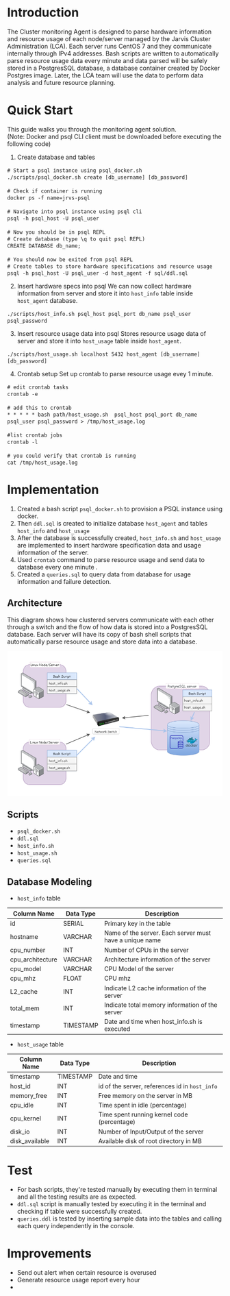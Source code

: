 # Introduction
The Cluster monitoring Agent is designed to parse hardware information and resource usage of each node/server 
managed by the Jarvis Cluster Administration (LCA). Each server runs CentOS 7 and they communicate internally 
through IPv4 addresses. Bash scripts are written to automatically parse resource usage data every minute and 
data parsed will be safely stored in a PostgresSQL database, a database container created by Docker Postgres image. 
Later, the LCA team will use the data to perform data analysis and future resource planning.

# Quick Start
This guide walks you through the monitoring agent solution. \
(Note: Docker and psql CLI client must be downloaded before executing the following code)
1) Create database and tables
```
# Start a psql instance using psql_docker.sh
./scripts/psql_docker.sh create [db_username] [db_password]

# Check if container is running 
docker ps -f name=jrvs-psql

# Navigate into psql instance using psql cli
psql -h psql_host -U psql_user

# Now you should be in psql REPL 
# Create database (type \q to quit psql REPL)
CREATE DATABASE db_name;

# You should now be exited from psql REPL
# Create tables to store hardware specifications and resource usage
psql -h psql_host -U psql_user -d host_agent -f sql/ddl.sql
```
2) Insert hardware specs into psql
    We can now collect hardware information from server and store it into `host_info` table inside `host_agent` database.
```
./scripts/host_info.sh psql_host psql_port db_name psql_user psql_password
```
3) Insert resource usage data into psql
    Stores resource usage data of server and store it into `host_usage` table inside `host_agent`.
```
./scripts/host_usage.sh localhost 5432 host_agent [db_username] [db_password]
```
4) Crontab setup
    Set up crontab to parse resource usage evey 1 minute.
```
# edit crontab tasks 
crontab -e

# add this to crontab
* * * * * bash path/host_usage.sh  psql_host psql_port db_name psql_user psql_password > /tmp/host_usage.log

#list crontab jobs
crontab -l

# you could verify that crontab is running 
cat /tmp/host_usage.log
```

# Implementation
1. Created a bash script `psql_docker.sh` to provision a PSQL instance using docker.
1. Then `ddl.sql` is created to initialize database `host_agent` and tables `host_info` and `host_usage`
1. After the database is successfully created, `host_info.sh` and `host_usage` are implemented to insert hardware 
   specification data and usage information of the server.
1. Used `crontab` command to parse resource usage and send data to database every one minute .
1. Created a `queries.sql` to query data from database for usage information and failure detection.
## Architecture
This diagram shows how clustered servers communicate with each other through a switch and the flow of how data is 
stored into a PostgresSQL database. Each server will have its copy of bash shell scripts that automatically parse 
resource usage and store data into a database.

![Linux_sql_architecture](./assets/Linux_SQL_Architecture.png)

## Scripts
* `psql_docker.sh`
* `ddl.sql`
* `host_info.sh`
* `host_usage.sh`
* `queries.sql`
## Database Modeling
* `host_info` table

Column Name | Data Type | Description
------------ | ------------- | -----------
id | SERIAL | Primary key in the table
hostname | VARCHAR | Name of the server. Each server must have a unique name
cpu_number | INT | Number of CPUs in the server
cpu_architecture | VARCHAR | Architecture information of the server
cpu_model | VARCHAR | CPU Model of the server
cpu_mhz | FLOAT | CPU mhz
L2_cache | INT | Indicate L2 cache information of the server
total_mem | INT | Indicate total memory information of the server 
timestamp | TIMESTAMP | Date and time when host_info.sh is executed
  
* `host_usage` table

Column Name | Data Type | Description
------------|-----------|------------
timestamp | TIMESTAMP | Date and time
host_id | INT | id of the server, references id in `host_info`
memory_free | INT | Free memory on the server in MB
cpu_idle | INT | Time spent in idle (percentage)
cpu_kernel | INT | Time spent running kernel code (percentage)
disk_io | INT | Number of Input/Output of the server
disk_available | INT | Available disk of root directory in MB 

# Test
* For bash scripts, they're tested manually by executing them in terminal and all the testing results are as expected.
* `ddl.sql` script is manually tested by executing it in the terminal and checking if table were successfully created.
* `queries.ddl` is tested by inserting sample data into the tables and calling each query independently in the console.


# Improvements
* Send out alert when certain resource is overused
* Generate resource usage report every hour 
* 

